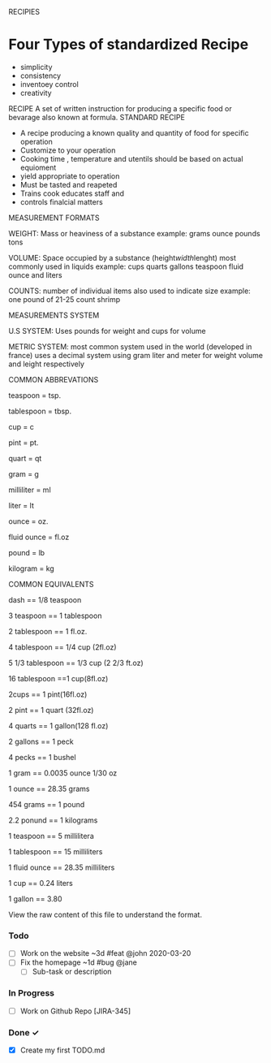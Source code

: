 RECIPIES

# Four Types of standardized Recipe

- simplicity
- consistency
- inventoey control
- creativity

RECIPE
 A set of written instruction for producing a specific food or bevarage also known at formula.
 STANDARD RECIPE
- A recipe producing a known quality and quantity of food for specific operation 
- Customize to your operation 
- Cooking time , temperature and utentils should be based on actual equioment 
- yield appropriate to operation
- Must be tasted and reapeted 
- Trains cook educates staff and 
- controls finalcial matters

MEASUREMENT FORMATS   

WEIGHT: Mass or heaviness of a substance 
 example:    grams ounce pounds tons
 
 VOLUME: Space occupied by a substance (height*width*lenght) most commonly used in liquids 
example:     cups quarts gallons teaspoon fluid ounce and liters

COUNTS:  number of individual items also used to indicate size
example: one pound of 21-25 count shrimp

MEASUREMENTS SYSTEM

U.S SYSTEM:   Uses pounds for weight and cups for volume 

METRIC SYSTEM:   most common system used in the world (developed in france) uses a decimal system using gram liter and meter for weight volume and leight respectively


COMMON ABBREVATIONS 

teaspoon   =   tsp.

tablespoon   =   tbsp.

cup   =   c

pint   =  pt.

quart   =   qt

gram   =   g

milliliter   =   ml

liter   =   lt

ounce   =   oz.

fluid ounce   =   fl.oz

pound   =   lb

kilogram   =   kg


COMMON EQUIVALENTS

dash == 1/8 teaspoon

3 teaspoon == 1 tablespoon 

2 tablespoon == 1 fl.oz.

4 tablespoon == 1/4 cup (2fl.oz)

5 1/3 tablespoon == 1/3 cup (2 2/3 ft.oz)

 16 tablespoon ==1 cup(8fl.oz)
 
2cups == 1 pint(16fl.oz)

2 pint == 1 quart (32fl.oz)

4 quarts == 1 gallon(128 fl.oz)

2 gallons == 1 peck

4 pecks == 1 bushel

1 gram == 0.0035 ounce 1/30 oz

1 ounce == 28.35 grams 

454 grams == 1 pound

2.2 ponund == 1 kilograms

1 teaspoon == 5 millilitera

1 tablespoon == 15 milliliters

1 fluid ounce == 28.35 milliliters

1 cup == 0.24 liters

1 gallon == 3.80
 
















View the raw content of this file to understand the format.

### Todo

- [ ] Work on the website ~3d #feat @john 2020-03-20  
- [ ] Fix the homepage ~1d #bug @jane  
  - [ ] Sub-task or description  

### In Progress

- [ ] Work on Github Repo [JIRA-345]  

### Done ✓

- [x] Create my first TODO.md  
